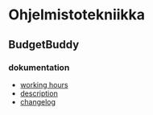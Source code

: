 # Ohjelmistotekniikka

## BudgetBuddy

### dokumentation

- [working hours](https://github.com/eveliinaalikoski/ohte-harjoitustyo/blob/master/dokumentaatio/tyoaikakirjanpito.md)
- [description](https://github.com/eveliinaalikoski/ohte-harjoitustyo/blob/master/dokumentaatio/vaatimusmaarittely.md)
- [changelog](https://github.com/eveliinaalikoski/ohte-harjoitustyo/blob/master/dokumentaatio/changelog.md)
